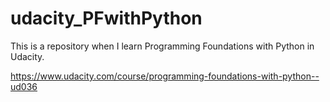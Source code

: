 # udacity_PFwithPython

This is a repository when I learn Programming Foundations with Python in Udacity.

https://www.udacity.com/course/programming-foundations-with-python--ud036
